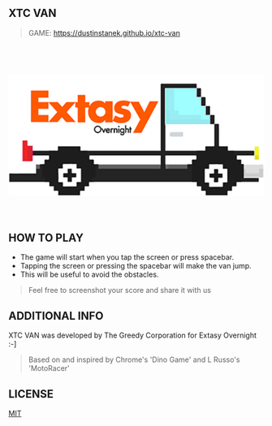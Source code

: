 ## XTC VAN

> GAME:
https://dustinstanek.github.io/xtc-van
<h1 align="center">
  <br>
  <a href="https://dustinstanek.github.io/xtc-van" target="_blank"><img width="636" src="assets/VanPreview.png" alt="xtc-van"></a>
  <br>
  <br>
</h1>

## HOW TO PLAY
- The game will start when you tap the screen or press spacebar.
- Tapping the screen or pressing the spacebar will make the van jump.
- This will be useful to avoid the obstacles.

> Feel free to screenshot your score and share it with us

## ADDITIONAL INFO
XTC VAN was developed by The Greedy Corporation for Extasy Overnight :-]
> Based on and inspired by Chrome's 'Dino Game' and L Russo's 'MotoRacer'

## LICENSE
[MIT](license)
